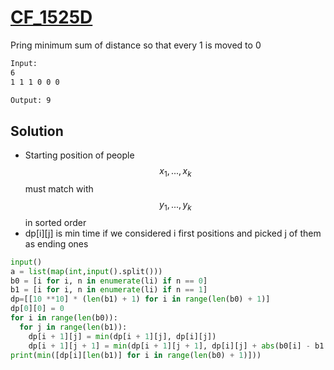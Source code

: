 # [CF_1525D](https://codeforces.com/contest/1525/D)

Pring minimum sum of distance so that every 1 is moved to 0

```txt
Input:
6
1 1 1 0 0 0

Output: 9
```

## Solution

* Starting position of people $$ x_1, ..., x_k $$ must match with $$ y_1, ..., y_k $$ in sorted order
* dp[i][j] is min time if we considered i first positions and picked j of them as ending ones

```py
input()
a = list(map(int,input().split()))
b0 = [i for i, n in enumerate(li) if n == 0]
b1 = [i for i, n in enumerate(li) if n == 1]
dp=[[10 **10] * (len(b1) + 1) for i in range(len(b0) + 1)]
dp[0][0] = 0
for i in range(len(b0)):
  for j in range(len(b1)):
    dp[i + 1][j] = min(dp[i + 1][j], dp[i][j])
    dp[i + 1][j + 1] = min(dp[i + 1][j + 1], dp[i][j] + abs(b0[i] - b1[j]))
print(min([dp[i][len(b1)] for i in range(len(b0) + 1)]))
```

